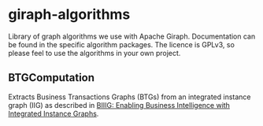 # giraph-algorithms

Library of graph algorithms we use with Apache Giraph. 
Documentation can be found in the specific algorithm packages. 
The licence is GPLv3, so please feel to use the algorithms in your own project.

## BTGComputation

Extracts Business Transactions Graphs (BTGs) from an integrated instance graph (IIG) 
as described in [BIIIG: Enabling Business Intelligence with Integrated Instance Graphs](http://dbs.uni-leipzig.de/de/publication/title/biiig).

